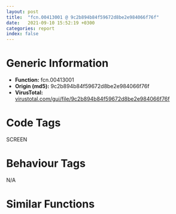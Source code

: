 ```yaml
---
layout: post
title:  "fcn.00413001 @ 9c2b894b84f59672d8be2e984066f76f"
date:   2021-09-10 15:52:19 +0300
categories: report
index: false
---
```


# Generic Information
- **Function:** fcn.00413001
- **Origin (md5):** 9c2b894b84f59672d8be2e984066f76f
- **VirusTotal:** [virustotal.com/gui/file/9c2b894b84f59672d8be2e984066f76f][virustotal_ref]

# Code Tags
<span class="tag" id="SCREEN">SCREEN</span>


# Behaviour Tags
<span class="bhv-tag" id="na">N/A</span>

# Similar Functions
<script type="text/javascript" src="https://www.gstatic.com/charts/loader.js"></script>
<script type="text/javascript">

    google.charts.load('current', {'packages':['corechart']});
    google.charts.setOnLoadCallback(drawChart);

    function drawChart() {
    var data = new google.visualization.DataTable();
        data.addColumn('number', 'X');
        data.addColumn('number', 'Y');
        data.addColumn({type: 'string', role: 'tooltip', 'p': {'html': true}});
        data.addColumn({'type': 'string', 'role': 'style'});
        
        data.addRows([
    [-3423.948974609375, -3793.0205078125, '<b><a href="/report/fcn.00413001@9c2b894b84f59672d8be2e984066f76f">fcn.00413001</a><br>@9c2b894b84f59672d8be2e984066f76f</b><br>push ebp<br>mov ebp, esp<br>push ecx<br>push ecx<br>push ebx<br>push esi<br>mov esi, dword[ebp+8]<br>mov ebx, ecx<br>mov ecx, 0x105<br>push edi<br>mov eax, dword[esi+4]<br>cmp eax, ecx<br>ja 0x4130b8<br>je 0x4130a4<br>cmp eax, 0xa8<br>ja 0x413062<br>cmp eax, 0xa7<br>jae 0x41304f<br>cmp eax, 0x7b<br>je 0x413070<br>cmp eax, 0xa0<br>jbe 0x4130ad<br>cmp eax, 0xa2<br>jbe 0x41304f<br>add eax, 0xffffff5c<br>cmp eax, 1<br>ja 0x4130ad<br>movsx ecx, word[esi+0xe]<br>movsx edx, word[esi+0xc]<br>push ecx<br>push edx<br>mov ecx, ebx<br>call fcn.004131a9<br>jmp 0x4130a9<br>mov edi, 0x100<br>sub eax, edi<br>je 0x413093<br>sub eax, 4<br>jne 0x4130ad<br>call fcn.004448f8<br>test eax, eax<br>je 0x4130ad<br>cmp dword[esi+8], 0x12<br>jne 0x4130ad<br>push 0<br>push 0<br>push 0x10<br>push dword[eax+0x20]<br>call dword[sym.imp.USER32.dll_SendMessageW]<br>xor eax, eax<br>inc eax<br>jmp 0x4130af<br>call fcn.004448f8<br>test eax, eax<br>je 0x4130ad<br>push 0<br>push dword[esi+8]<br>push edi<br>jmp 0x413085<br>call fcn.004448f8<br>test eax, eax<br>jne 0x41308e<br>xor eax, eax<br>pop edi<br>pop esi<br>pop ebx<br>mov esp, ebp<br>pop ebp<br>ret 4<br>cmp eax, 0x200<br>je 0x413171<br>cmp eax, 0x201<br>je 0x413113<br>cmp eax, 0x203<br>jbe 0x4130ad<br>cmp eax, 0x205<br>jbe 0x413113<br>cmp eax, 0x206<br>jbe 0x4130ad<br>cmp eax, 0x208<br>jbe 0x413113<br>mov edi, 0x20a<br>cmp eax, edi<br>jne 0x4130ad<br>call fcn.004448f8<br>test eax, eax<br>je 0x4130ad<br>cmp dword[eax+0xf7c], 0<br>je 0x4130ad<br>push dword[esi+0xc]<br>push dword[esi+8]<br>push edi<br>push dword[eax+0x20]<br>call dword[sym.imp.USER32.dll_SendMessageW]<br>jmp 0x4130ad<br>movsx eax, word[esi+0xc]<br>push dword[esi]<br>mov dword[ebp-8], eax<br>movsx eax, word[esi+0xe]<br>mov dword[ebp-4], eax<br>call fcn.00415cb4<br>mov edi, eax<br>test edi, edi<br>je 0x413147<br>push dword[esi]<br>call dword[sym.imp.USER32.dll_IsWindow]<br>test eax, eax<br>je 0x413147<br>lea eax, [ebp-8]<br>push eax<br>push dword[edi+0x20]<br>call dword[sym.imp.USER32.dll_ClientToScreen]<br>push dword[ebp-4]<br>mov ecx, ebx<br>push dword[ebp-8]<br>call fcn.004131a9<br>test eax, eax<br>jne 0x41308e<br>push dword[esi]<br>call dword[sym.imp.USER32.dll_IsWindow]<br>test eax, eax<br>jne 0x4130ad<br>jmp 0x41308e<br>movsx eax, word[esi+0xc]<br>push dword[esi]<br>mov dword[ebp-8], eax<br>movsx eax, word[esi+0xe]<br>mov dword[ebp-4], eax<br>call fcn.00415cb4<br>test eax, eax<br>je 0x413197<br>lea ecx, [ebp-8]<br>push ecx<br>push dword[eax+0x20]<br>call dword[sym.imp.USER32.dll_ClientToScreen]<br>push dword[ebp-4]<br>mov ecx, ebx<br>push dword[ebp-8]<br>call fcn.00413385<br>jmp 0x4130a9<br><eoc> ', 'point { fill-color: #e0440e; }'],
[3423.948974609375, 3793.020263671875, '<b><a href="/report/fcn.10109e98@e5d49e0823e602f2ee948ac39d32c1eb">fcn.10109e98</a><br>@e5d49e0823e602f2ee948ac39d32c1eb</b><br>push ebp<br>mov ebp, esp<br>push ecx<br>push ecx<br>push ebx<br>push esi<br>mov esi, dword[ebp+8]<br>mov ebx, ecx<br>mov ecx, 0x105<br>push edi<br>mov eax, dword[esi+4]<br>cmp eax, ecx<br>ja 0x10109f4f<br>je 0x10109f3b<br>cmp eax, 0xa8<br>ja 0x10109ef9<br>cmp eax, 0xa7<br>jae 0x10109ee6<br>cmp eax, 0x7b<br>je 0x10109f07<br>cmp eax, 0xa0<br>jbe 0x10109f44<br>cmp eax, 0xa2<br>jbe 0x10109ee6<br>add eax, 0xffffff5c<br>cmp eax, 1<br>ja 0x10109f44<br>movsx ecx, word[esi+0xe]<br>movsx edx, word[esi+0xc]<br>push ecx<br>push edx<br>mov ecx, ebx<br>call fcn.1010a042<br>jmp 0x10109f40<br>mov edi, 0x100<br>sub eax, edi<br>je 0x10109f2a<br>sub eax, 4<br>jne 0x10109f44<br>call fcn.1004acd2<br>test eax, eax<br>je 0x10109f44<br>cmp dword[esi+8], 0x12<br>jne 0x10109f44<br>push 0<br>push 0<br>push 0x10<br>push dword[eax+0x20]<br>call dword[sym.imp.USER32.dll_SendMessageW]<br>xor eax, eax<br>inc eax<br>jmp 0x10109f46<br>call fcn.1004acd2<br>test eax, eax<br>je 0x10109f44<br>push 0<br>push dword[esi+8]<br>push edi<br>jmp 0x10109f1c<br>call fcn.1004acd2<br>test eax, eax<br>jne 0x10109f25<br>xor eax, eax<br>pop edi<br>pop esi<br>pop ebx<br>mov esp, ebp<br>pop ebp<br>ret 4<br>cmp eax, 0x200<br>je 0x1010a00a<br>cmp eax, 0x201<br>je 0x10109faa<br>cmp eax, 0x203<br>jbe 0x10109f44<br>cmp eax, 0x205<br>jbe 0x10109faa<br>cmp eax, 0x206<br>jbe 0x10109f44<br>cmp eax, 0x208<br>jbe 0x10109faa<br>mov edi, 0x20a<br>cmp eax, edi<br>jne 0x10109f44<br>call fcn.1004acd2<br>test eax, eax<br>je 0x10109f44<br>cmp dword[eax+0xf10], 0<br>je 0x10109f44<br>push dword[esi+0xc]<br>push dword[esi+8]<br>push edi<br>push dword[eax+0x20]<br>call dword[sym.imp.USER32.dll_SendMessageW]<br>jmp 0x10109f44<br>movsx eax, word[esi+0xc]<br>push dword[esi]<br>mov dword[ebp-8], eax<br>movsx eax, word[esi+0xe]<br>mov dword[ebp-4], eax<br>call fcn.1000def0<br>mov edi, dword[sym.imp.USER32.dll_IsWindow]<br>mov dword[ebp+8], eax<br>test eax, eax<br>je 0x10109fe4<br>push dword[esi]<br>call edi<br>test eax, eax<br>je 0x10109fe4<br>lea eax, [ebp-8]<br>push eax<br>mov eax, dword[ebp+8]<br>push dword[eax+0x20]<br>call dword[sym.imp.USER32.dll_ClientToScreen]<br>push dword[ebp-4]<br>mov ecx, ebx<br>push dword[ebp-8]<br>call fcn.1010a042<br>test eax, eax<br>jne 0x10109f25<br>push dword[esi]<br>call edi<br>test eax, eax<br>jne 0x10109f44<br>jmp 0x10109f25<br>movsx eax, word[esi+0xc]<br>push dword[esi]<br>mov dword[ebp-8], eax<br>movsx eax, word[esi+0xe]<br>mov dword[ebp-4], eax<br>call fcn.1000def0<br>test eax, eax<br>je 0x1010a030<br>lea ecx, [ebp-8]<br>push ecx<br>push dword[eax+0x20]<br>call dword[sym.imp.USER32.dll_ClientToScreen]<br>push dword[ebp-4]<br>mov ecx, ebx<br>push dword[ebp-8]<br>call fcn.1010a203<br>jmp 0x10109f40<br><eoc> ', 'null'],

        ]);

    var options = {
        title: 'Similarity Plot',
        legend: 'none',
        colors: ['#dedbd9', '#e6693e', '#ec8f6e', '#f3b49f', '#f6c7b6'],
        tooltip: {isHtml: true, trigger: 'both'},
        explorer: {
        actions: ["dragToZoom", "rightClickToReset"],
        },
        chartArea: {
        width: '80%',
        height: '80%'
        },
        width: '100%',
        height: '100%'
    };

    var chart = new google.visualization.ScatterChart(document.getElementById('chart_div'));

    chart.draw(data, options);
    }
    
</script>


<div id="chart_div" style="width: 100%px; height: 100%;"></div>

# Disassembled Code
{% highlight nasm %}

push ebp
mov ebp, esp
push ecx
push ecx
push ebx
push esi
mov esi, dword[ebp+8]
mov ebx, ecx
mov ecx, 0x105
push edi
mov eax, dword[esi+4]
cmp eax, ecx
ja 0x4130b8
je 0x4130a4
cmp eax, 0xa8
ja 0x413062
cmp eax, 0xa7
jae 0x41304f
cmp eax, 0x7b
je 0x413070
cmp eax, 0xa0
jbe 0x4130ad
cmp eax, 0xa2
jbe 0x41304f
add eax, 0xffffff5c
cmp eax, 1
ja 0x4130ad
movsx ecx, word[esi+0xe]
movsx edx, word[esi+0xc]
push ecx
push edx
mov ecx, ebx
call fcn.004131a9
jmp 0x4130a9
mov edi, 0x100
sub eax, edi
je 0x413093
sub eax, 4
jne 0x4130ad
call fcn.004448f8
test eax, eax
je 0x4130ad
cmp dword[esi+8], 0x12
jne 0x4130ad
push 0
push 0
push 0x10
push dword[eax+0x20]
call dword[sym.imp.USER32.dll_SendMessageW]
xor eax, eax
inc eax
jmp 0x4130af
call fcn.004448f8
test eax, eax
je 0x4130ad
push 0
push dword[esi+8]
push edi
jmp 0x413085
call fcn.004448f8
test eax, eax
jne 0x41308e
xor eax, eax
pop edi
pop esi
pop ebx
mov esp, ebp
pop ebp
ret 4
cmp eax, 0x200
je 0x413171
cmp eax, 0x201
je 0x413113
cmp eax, 0x203
jbe 0x4130ad
cmp eax, 0x205
jbe 0x413113
cmp eax, 0x206
jbe 0x4130ad
cmp eax, 0x208
jbe 0x413113
mov edi, 0x20a
cmp eax, edi
jne 0x4130ad
call fcn.004448f8
test eax, eax
je 0x4130ad
cmp dword[eax+0xf7c], 0
je 0x4130ad
push dword[esi+0xc]
push dword[esi+8]
push edi
push dword[eax+0x20]
call dword[sym.imp.USER32.dll_SendMessageW]
jmp 0x4130ad
movsx eax, word[esi+0xc]
push dword[esi]
mov dword[ebp-8], eax
movsx eax, word[esi+0xe]
mov dword[ebp-4], eax
call fcn.00415cb4
mov edi, eax
test edi, edi
je 0x413147
push dword[esi]
call dword[sym.imp.USER32.dll_IsWindow]
test eax, eax
je 0x413147
lea eax, [ebp-8]
push eax
push dword[edi+0x20]
call dword[sym.imp.USER32.dll_ClientToScreen]
push dword[ebp-4]
mov ecx, ebx
push dword[ebp-8]
call fcn.004131a9
test eax, eax
jne 0x41308e
push dword[esi]
call dword[sym.imp.USER32.dll_IsWindow]
test eax, eax
jne 0x4130ad
jmp 0x41308e
movsx eax, word[esi+0xc]
push dword[esi]
mov dword[ebp-8], eax
movsx eax, word[esi+0xe]
mov dword[ebp-4], eax
call fcn.00415cb4
test eax, eax
je 0x413197
lea ecx, [ebp-8]
push ecx
push dword[eax+0x20]
call dword[sym.imp.USER32.dll_ClientToScreen]
push dword[ebp-4]
mov ecx, ebx
push dword[ebp-8]
call fcn.00413385
jmp 0x4130a9

{% endhighlight %}

[virustotal_ref]: https://www.virustotal.com/gui/file/9c2b894b84f59672d8be2e984066f76f